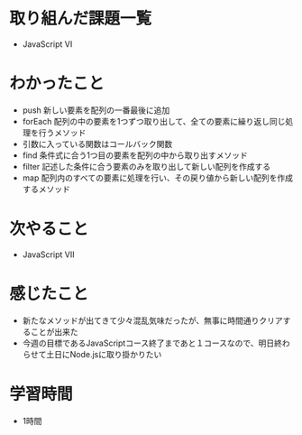 # 取り組んだ課題一覧
- JavaScript VI 

# わかったこと
- push 新しい要素を配列の一番最後に追加
- forEach 配列の中の要素を1つずつ取り出して、全ての要素に繰り返し同じ処理を行うメソッド
- 引数に入っている関数はコールバック関数
- find 条件式に合う1つ目の要素を配列の中から取り出すメソッド
- filter 記述した条件に合う要素のみを取り出して新しい配列を作成する
- map 配列内のすべての要素に処理を行い、その戻り値から新しい配列を作成するメソッド

# 次やること
- JavaScript VII 

# 感じたこと
- 新たなメソッドが出てきて少々混乱気味だったが、無事に時間通りクリアすることが出来た
- 今週の目標であるJavaScriptコース終了まであと１コースなので、明日終わらせて土日にNode.jsに取り掛かりたい

# 学習時間
- 1時間
